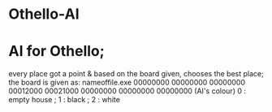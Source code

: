 # Othello-AI
# AI for Othello;
every place got a point & based on the board given, chooses the best place;
the board is given as:    nameoffile.exe 00000000 00000000 00000000 00012000 00021000 00000000 00000000 00000000 (AI's colour)
0 : empty house   ;   1 : black   ;   2 : white 
